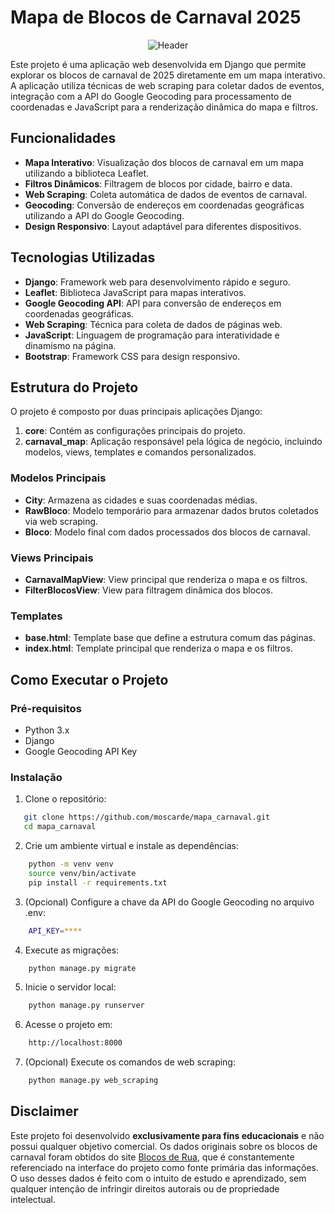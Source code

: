 # Mapa de Blocos de Carnaval 2025

<div align="center">
  <img src="screenshots/header.gif" alt="Header">
</div>

Este projeto é uma aplicação web desenvolvida em Django que permite explorar os blocos de carnaval de 2025 diretamente em um mapa interativo. A aplicação utiliza técnicas de web scraping para coletar dados de eventos, integração com a API do Google Geocoding para processamento de coordenadas e JavaScript para a renderização dinâmica do mapa e filtros.

## Funcionalidades

- **Mapa Interativo**: Visualização dos blocos de carnaval em um mapa utilizando a biblioteca Leaflet.
- **Filtros Dinâmicos**: Filtragem de blocos por cidade, bairro e data.
- **Web Scraping**: Coleta automática de dados de eventos de carnaval.
- **Geocoding**: Conversão de endereços em coordenadas geográficas utilizando a API do Google Geocoding.
- **Design Responsivo**: Layout adaptável para diferentes dispositivos.

## Tecnologias Utilizadas

- **Django**: Framework web para desenvolvimento rápido e seguro.
- **Leaflet**: Biblioteca JavaScript para mapas interativos.
- **Google Geocoding API**: API para conversão de endereços em coordenadas geográficas.
- **Web Scraping**: Técnica para coleta de dados de páginas web.
- **JavaScript**: Linguagem de programação para interatividade e dinamismo na página.
- **Bootstrap**: Framework CSS para design responsivo.

## Estrutura do Projeto

O projeto é composto por duas principais aplicações Django:

1. **core**: Contém as configurações principais do projeto.
2. **carnaval_map**: Aplicação responsável pela lógica de negócio, incluindo modelos, views, templates e comandos personalizados.

### Modelos Principais

- **City**: Armazena as cidades e suas coordenadas médias.
- **RawBloco**: Modelo temporário para armazenar dados brutos coletados via web scraping.
- **Bloco**: Modelo final com dados processados dos blocos de carnaval.

### Views Principais

- **CarnavalMapView**: View principal que renderiza o mapa e os filtros.
- **FilterBlocosView**: View para filtragem dinâmica dos blocos.

### Templates

- **base.html**: Template base que define a estrutura comum das páginas.
- **index.html**: Template principal que renderiza o mapa e os filtros.

## Como Executar o Projeto

### Pré-requisitos

- Python 3.x
- Django
- Google Geocoding API Key

### Instalação

1. Clone o repositório:
```bash
   git clone https://github.com/moscarde/mapa_carnaval.git
   cd mapa_carnaval
```

2. Crie um ambiente virtual e instale as dependências:
```bash
    python -m venv venv
    source venv/bin/activate
    pip install -r requirements.txt
```

3. (Opcional) Configure a chave da API do Google Geocoding no arquivo .env:
```bash
    API_KEY=****
```

4. Execute as migrações:
```bash
    python manage.py migrate
```

5. Inicie o servidor local:
```bash
    python manage.py runserver
```

6. Acesse o projeto em:
```bash
    http://localhost:8000
```

7. (Opcional) Execute os comandos de web scraping:
```bash
    python manage.py web_scraping
```

## Disclaimer

Este projeto foi desenvolvido **exclusivamente para fins educacionais** e não possui qualquer objetivo comercial. Os dados originais sobre os blocos de carnaval foram obtidos do site [Blocos de Rua](https://www.blocosderua.com/), que é constantemente referenciado na interface do projeto como fonte primária das informações. O uso desses dados é feito com o intuito de estudo e aprendizado, sem qualquer intenção de infringir direitos autorais ou de propriedade intelectual.